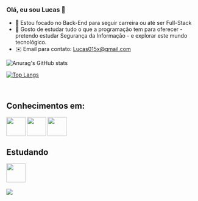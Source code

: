 ### Olá, eu sou Lucas 👋

- 🔭 Estou focado no Back-End para seguir carreira ou até ser Full-Stack
- 🌱 Gosto de estudar tudo o que a programação tem para oferecer - pretendo estudar Segurança da Informação - e explorar este mundo tecnológico.
- ✉️ Email para contato: Lucas015x@gmail.com

![Anurag's GitHub stats](https://github-readme-stats.vercel.app/api?username=Lucas-M7&show_icons=true&theme=dark)

[![Top Langs](https://github-readme-stats.vercel.app/api/top-langs/?username=Lucas-M7&layout=compact&theme=dark)](https://github.com/Lucas-M7/github-readme-stats)


<div style="display: inline_block"><br>

<h2>Conhecimentos em:</h2>

<img align="center" height="50px" width="50px" src="https://cdn.jsdelivr.net/gh/devicons/devicon/icons/css3/css3-original.svg" /> 

<img align="center" height="50px" width="50px" src="https://cdn.jsdelivr.net/gh/devicons/devicon/icons/html5/html5-original.svg" />

<img align="center" height="50px" width="50px" src="https://cdn.jsdelivr.net/gh/devicons/devicon/icons/javascript/javascript-original.svg" />

<h2>Estudando</h2>

<img align="center" height="50px" width="50px" src="https://cdn.jsdelivr.net/gh/devicons/devicon/icons/csharp/csharp-original.svg" />
</div>
<br>
<div>
   <a href="https://www.linkedin.com/in/lucas-mateus-142832286/" target="_blank"><img src="https://img.shields.io/badge/Linkedin-0000FF?style=for-the-badge&logo=linkedin&logoColor=white"></a>
</div>
